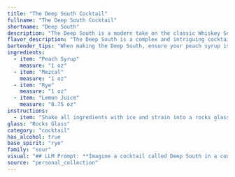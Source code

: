```yaml
---
title: "The Deep South Cocktail"
fullname: "The Deep South Cocktail"
shortname: "Deep South"
description: "The Deep South is a modern take on the classic Whiskey Sour family, drawing inspiration from the Southern US's peach bounty. The mezcal adds a smoky complexity, while the rye whiskey and lemon juice offer a bright and tart base. "
flavor_description: "The Deep South is a complex and intriguing cocktail. The peach syrup brings a sweet, fruity sweetness, balanced by the smoky, earthy notes of the Mezcal. Rye whiskey adds spice and warmth, while the lemon juice provides a refreshing acidity. This combination creates a surprisingly harmonious and delicious cocktail, with a distinct smoky sweetness and a lingering citrus finish. "
bartender_tips: "When making the Deep South, ensure your peach syrup is fresh and flavorful.  Use a good quality mezcal for smokiness, and balance the rye with a quality, tart lemon juice.  Shake hard with ice to chill thoroughly, and double-strain for a pristine presentation.  Garnish with a lemon twist or a fresh peach slice. "
ingredients:
  - item: "Peach Syrup"
    measure: "1 oz"
  - item: "Mezcal"
    measure: "1 oz"
  - item: "Rye"
    measure: "1 oz"
  - item: "Lemon Juice"
    measure: "0.75 oz"
instructions:
  - item: "Shake all ingredients with ice and strain into a rocks glass."
glass: "Rocks Glass"
category: "cocktail"
has_alcohol: true
base_spirit: "rye"
family: "sour"
visual: "## LLM Prompt: **Imagine a cocktail called Deep South in a coupe glass. It's made with Peach Syrup, Mezcal, Rye Whiskey, and Lemon Juice. Describe its appearance in detail, focusing on its color, clarity, texture, and any garnishes that might be present.****Here are some additional guidelines:*** **Color:**  Is it a vibrant orange, a smoky amber, or a subtle blush? * **Clarity:**  Is it crystal clear, slightly cloudy, or hazy?* **Texture:**  Is it smooth and silky, or does it have a slight oily sheen?* **Garnishes:**  What would be the perfect garnish for this cocktail? Consider ingredients that complement the flavors, add visual appeal, and evoke the Deep South theme. **Example:** The Deep South shimmers in the coupe glass, a vibrant amber tinged with a subtle peach blush. The cocktail is clear, with a slight oily sheen, and a delicate layer of foam rests atop. A thin slice of candied peach, studded with a single clove, adorns the rim, adding a touch of sweetness and spice to the visual. "
source: "personal_collection"
---
```


